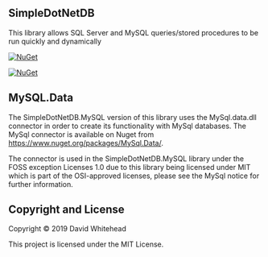 ## SimpleDotNetDB
This library allows SQL Server and MySQL queries/stored procedures to be run quickly and dynamically

[![NuGet](https://img.shields.io/nuget/v/SimpleDotNetDB.SQLServer.svg?maxAge=3600)](https://www.nuget.org/packages/SimpleDotNetDB.SQLServer/)

[![NuGet](https://img.shields.io/nuget/v/SimpleDotNetDB.MySQL.svg?maxAge=3600)](https://www.nuget.org/packages/SimpleDotNetDB.MySQL/)

## MySQL.Data
The SimpleDotNetDB.MySQL version of this library uses the MySql.data.dll connector in order to create its functionality with MySql databases. The MySql connector is available on Nuget from https://www.nuget.org/packages/MySql.Data/. 

The connector is used in the SimpleDotNetDB.MySQL library under the FOSS exception Licenses 1.0 due to this library being licensed under MIT which is part of the OSI-approved licenses, please see the MySql notice for further information.


## Copyright and License
Copyright &copy; 2019 David Whitehead

This project is licensed under the MIT License.
